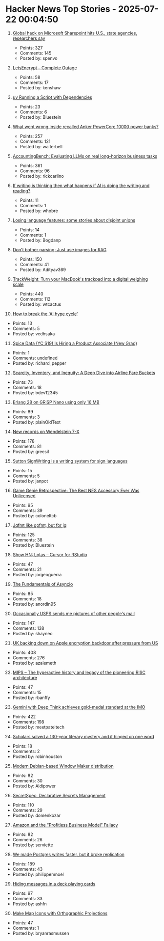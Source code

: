 # Hacker News Top Stories - 2025-07-22 00:04:50

1. [Global hack on Microsoft Sharepoint hits U.S., state agencies, researchers say](https://www.washingtonpost.com/technology/2025/07/20/microsoft-sharepoint-hack/)
   - Points: 327
   - Comments: 145
   - Posted by: spenvo

2. [LetsEncrypt – Complete Outage](https://letsencrypt.status.io/)
   - Points: 58
   - Comments: 17
   - Posted by: kenshaw

3. [uv Running a Script with Dependencies](https://docs.astral.sh/uv/guides/scripts/)
   - Points: 23
   - Comments: 6
   - Posted by: Bluestein

4. [What went wrong inside recalled Anker PowerCore 10000 power banks?](https://www.lumafield.com/article/what-went-wrong-inside-these-recalled-power-banks)
   - Points: 257
   - Comments: 121
   - Posted by: walterbell

5. [AccountingBench: Evaluating LLMs on real long-horizon business tasks](https://accounting.penrose.com/)
   - Points: 361
   - Comments: 96
   - Posted by: rickcarlino

6. [If writing is thinking then what happens if AI is doing the writing and reading?](https://hardcoresoftware.learningbyshipping.com/p/234-if-writing-is-thinking)
   - Points: 11
   - Comments: 1
   - Posted by: whobre

7. [Losing language features: some stories about disjoint unions](https://graydon2.dreamwidth.org/318788.html)
   - Points: 14
   - Comments: 1
   - Posted by: Bogdanp

8. [Don't bother parsing: Just use images for RAG](https://www.morphik.ai/blog/stop-parsing-docs)
   - Points: 150
   - Comments: 41
   - Posted by: Adityav369

9. [TrackWeight: Turn your MacBook's trackpad into a digital weighing scale](https://github.com/KrishKrosh/TrackWeight)
   - Points: 440
   - Comments: 112
   - Posted by: wtcactus

10. [How to break the 'AI hype cycle'](https://mitsloan.mit.edu/ideas-made-to-matter/how-to-break-ai-hype-cycle-and-make-good-ai-decisions-your-organization)
   - Points: 13
   - Comments: 5
   - Posted by: vedhsaka

11. [Spice Data (YC S19) Is Hiring a Product Associate (New Grad)](https://www.ycombinator.com/companies/spice-data/jobs/RJz1peY-product-associate-new-grad)
   - Points: 1
   - Comments: undefined
   - Posted by: richard_pepper

12. [Scarcity, Inventory, and Inequity: A Deep Dive into Airline Fare Buckets](https://blog.getjetback.com/scarcity-inventory-and-inequity-a-deep-dive-into-airline-fare-buckets/)
   - Points: 73
   - Comments: 18
   - Posted by: bdev12345

13. [Erlang 28 on GRiSP Nano using only 16 MB](https://www.grisp.org/blog/posts/2025-06-11-grisp-nano-codebeam-sto)
   - Points: 89
   - Comments: 3
   - Posted by: plainOldText

14. [New records on Wendelstein 7-X](https://www.iter.org/node/20687/new-records-wendelstein-7-x)
   - Points: 178
   - Comments: 81
   - Posted by: greesil

15. [Sutton SignWriting is a writing system for sign languages](https://en.m.wikipedia.org/wiki/SignWriting)
   - Points: 15
   - Comments: 5
   - Posted by: janpot

16. [Game Genie Retrospective: The Best NES Accessory Ever Was Unlicensed](https://tedium.co/2025/07/21/the-game-genie-generation/)
   - Points: 95
   - Comments: 39
   - Posted by: coloneltcb

17. [Jqfmt like gofmt, but for jq](https://github.com/noperator/jqfmt)
   - Points: 125
   - Comments: 38
   - Posted by: Bluestein

18. [Show HN: Lotas – Cursor for RStudio](https://www.lotas.ai/)
   - Points: 47
   - Comments: 21
   - Posted by: jorgeoguerra

19. [The Fundamentals of Asyncio](https://github.com/anordin95/a-conceptual-overview-of-asyncio/blob/main/readme.md)
   - Points: 85
   - Comments: 18
   - Posted by: anordin95

20. [Occasionally USPS sends me pictures of other people's mail](https://the418.substack.com/p/a-bug-in-the-mail)
   - Points: 147
   - Comments: 138
   - Posted by: shayneo

21. [UK backing down on Apple encryption backdoor after pressure from US](https://arstechnica.com/tech-policy/2025/07/uk-backing-down-on-apple-encryption-backdoor-after-pressure-from-us/)
   - Points: 408
   - Comments: 276
   - Posted by: azalemeth

22. [MIPS – The hyperactive history and legacy of the pioneering RISC architecture](https://thechipletter.substack.com/p/mips)
   - Points: 47
   - Comments: 15
   - Posted by: rbanffy

23. [Gemini with Deep Think achieves gold-medal standard at the IMO](https://deepmind.google/discover/blog/advanced-version-of-gemini-with-deep-think-officially-achieves-gold-medal-standard-at-the-international-mathematical-olympiad/)
   - Points: 422
   - Comments: 198
   - Posted by: meetpateltech

24. [Scholars solved a 130-year literary mystery and it hinged on one word](https://www.sciencedaily.com/releases/2025/07/250716000855.htm)
   - Points: 18
   - Comments: 2
   - Posted by: robinhouston

25. [Modern Debian-based Window Maker distribution](https://wmlive.sourceforge.net/)
   - Points: 82
   - Comments: 30
   - Posted by: Aldipower

26. [SecretSpec: Declarative Secrets Management](https://devenv.sh/blog/2025/07/21/announcing-secretspec-declarative-secrets-management/)
   - Points: 110
   - Comments: 29
   - Posted by: domenkozar

27. [Amazon and the “Profitless Business Model” Fallacy](https://www.eugenewei.com/blog/2013/10/25/amazon-and-the-profitless-business-model-narrative)
   - Points: 82
   - Comments: 26
   - Posted by: serviette

28. [We made Postgres writes faster, but it broke replication](https://www.paradedb.com/blog/lsm_trees_in_postgres)
   - Points: 189
   - Comments: 43
   - Posted by: philippemnoel

29. [Hiding messages in a deck playing cards](https://asherfalcon.com/blog/posts/3)
   - Points: 97
   - Comments: 33
   - Posted by: ashfn

30. [Make Map Icons with Orthographic Projections](https://www.esri.com/arcgis-blog/products/arcgis-living-atlas/mapping/custom-orthographic-icons)
   - Points: 47
   - Comments: 1
   - Posted by: bryanrasmussen

